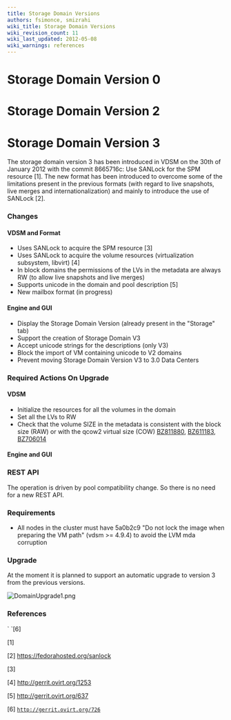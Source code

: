 ```yaml
---
title: Storage Domain Versions
authors: fsimonce, smizrahi
wiki_title: Storage Domain Versions
wiki_revision_count: 11
wiki_last_updated: 2012-05-08
wiki_warnings: references
---
```


# Storage Domain Version 0

# Storage Domain Version 2

# Storage Domain Version 3

The storage domain version 3 has been introduced in VDSM on the 30th of January 2012 with the commit 8665716c: Use SANLock for the SPM resource [1]. The new format has been introduced to overcome some of the limitations present in the previous formats (with regard to live snapshots, live merges and internationalization) and mainly to introduce the use of SANLock [2].

### Changes

#### VDSM and Format

*   Uses SANLock to acquire the SPM resource [3]
*   Uses SANLock to acquire the volume resources (virtualization subsystem, libvirt) [4]
*   In block domains the permissions of the LVs in the metadata are always RW (to allow live snapshots and live merges)
*   Supports unicode in the domain and pool description [5]
*   New mailbox format (in progress)

#### Engine and GUI

*   Display the Storage Domain Version (already present in the "Storage" tab)
*   Support the creation of Storage Domain V3
*   Accept unicode strings for the descriptions (only V3)
*   Block the import of VM containing unicode to V2 domains
*   Prevent moving Storage Domain Version V3 to 3.0 Data Centers

### Required Actions On Upgrade

#### VDSM

*   Initialize the resources for all the volumes in the domain
*   Set all the LVs to RW
*   Check that the volume SIZE in the metadata is consistent with the block size (RAW) or with the qcow2 virtual size (COW) [BZ811880](https://bugzilla.redhat.com/show_bug.cgi?id=811880), [BZ611183](https://bugzilla.redhat.com/show_bug.cgi?id=611183), [BZ706014](https://bugzilla.redhat.com/show_bug.cgi?id=706014)

#### Engine and GUI

### REST API

The operation is driven by pool compatibility change. So there is no need for a new REST API.

### Requirements

*   All nodes in the cluster must have 5a0b2c9 "Do not lock the image when preparing the VM path" (vdsm >= 4.9.4) to avoid the LVM mda corruption

### Upgrade

At the moment it is planned to support an automatic upgrade to version 3 from the previous versions.

![](DomainUpgrade1.png "DomainUpgrade1.png")

### References

<references>
` `[6]

</references>

[1] 

[2] <https://fedorahosted.org/sanlock>

[3] 

[4] <http://gerrit.ovirt.org/1253>

[5] <http://gerrit.ovirt.org/637>

[6] [`http://gerrit.ovirt.org/726`](http://gerrit.ovirt.org/726)
